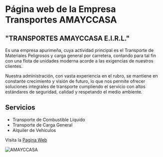 # Página web de la Empresa Transportes AMAYCCASA

## "TRANSPORTES AMAYCCASA E.I.R.L."

Es una empresa apurimeña, cuya actividad principal es el Transporte de Materiales Peligrosos y carga general por carretera, contando para tal fin con una flota de unidades moderna acorde a las exigencias de nuestros clientes.

Nuestra administración, con vasta experiencia en el rubro, se mantiene en constante crecimiento y visión de futuro, lo que nos permite ofrecer soluciones integrales de transporte cumpliendo el servicio con altos estándares de seguridad, calidad y respetando el medio ambiente.

## Servicios

- Transporte de Combustible Líquido
- Transporte de Carga General
- Alquiler de Vehículos

Visita la [Pagina Web](https://amaycasa.com/)

![AMAYCCASA](/ruta/a/la/imagen.jpg 'AMMAYCCSA')
